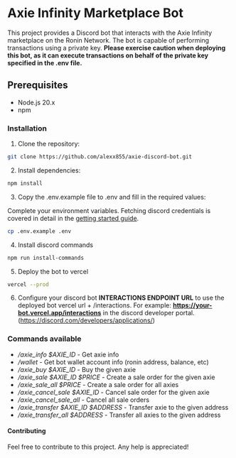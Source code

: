 # Axie Infinity Marketplace Bot

This project provides a Discord bot that interacts with the Axie Infinity marketplace on the Ronin Network. The bot is capable of performing transactions using a private key. **Please exercise caution when deploying this bot, as it can execute transactions on behalf of the private key specified in the .env file.**

## Prerequisites

- Node.js 20.x
- npm

### Installation

1. Clone the repository:

```bash
git clone https://github.com/alexx855/axie-discord-bot.git
```

2. Install dependencies:

```bash
npm install
```

3. Copy the .env.example file to .env and fill in the required values: 

Complete your environment variables. Fetching discord credentials is covered in detail in the [getting started guide](https://discord.com/developers/docs/getting-started).


```bash
cp .env.example .env
```

4. Install discord commands

```bash
npm run install-commands

```

5. Deploy the bot to vercel

```bash
vercel --prod
```

6. Configure your discord bot  **INTERACTIONS ENDPOINT URL** to use the deployed bot vercel url + /interactions. For example: **https://your-bot.vercel.app/interactions** in the discord developer portal. (https://discord.com/developers/applications/)

### Commands available

- */axie_info $AXIE_ID* - Get axie info
- */wallet* - Get bot wallet account info (ronin address, balance, etc)
- */axie_buy $AXIE_ID* - Buy the given axie
- */axie_sale $AXIE_ID $PRICE* - Create a sale order for the given axie
- */axie_sale_all $PRICE* - Create a sale order for all axies
- */axie_cancel_sale $AXIE_ID* - Cancel sale order for the given axie
- */axie_cancel_sale_all* - Cancel all sale orders
- */axie_transfer $AXIE_ID $ADDRESS* - Transfer axie to  the given address
- */axie_transfer_all $ADDRESS* - Transfer all axies to the given address

#### Contributing

Feel free to contribute to this project. Any help is appreciated!

